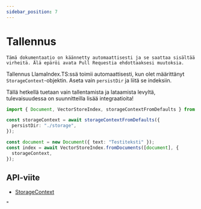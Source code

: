 ```yaml
---
sidebar_position: 7
---
```


# Tallennus

`Tämä dokumentaatio on käännetty automaattisesti ja se saattaa sisältää virheitä. Älä epäröi avata Pull Requestia ehdottaaksesi muutoksia.`

Tallennus LlamaIndex.TS:ssä toimii automaattisesti, kun olet määrittänyt `StorageContext`-objektin. Aseta vain `persistDir` ja liitä se indeksiin.

Tällä hetkellä tuetaan vain tallentamista ja lataamista levyltä, tulevaisuudessa on suunnitteilla lisää integraatioita!

```typescript
import { Document, VectorStoreIndex, storageContextFromDefaults } from "./src";

const storageContext = await storageContextFromDefaults({
  persistDir: "./storage",
});

const document = new Document({ text: "Testiteksti" });
const index = await VectorStoreIndex.fromDocuments([document], {
  storageContext,
});
```

## API-viite

- [StorageContext](../../api/interfaces/StorageContext.md)

"
